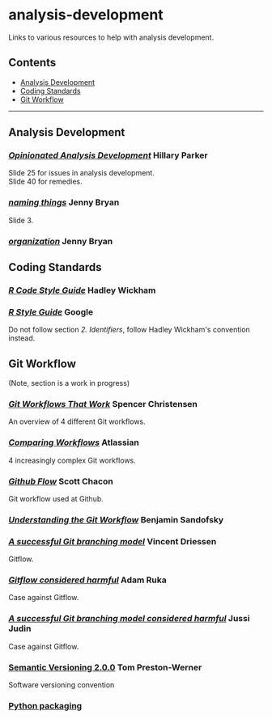 # analysis-development

Links to various resources to help with analysis development.

## Contents

* [Analysis Development](#analysis-development)
* [Coding Standards](#coding-standards)
* [Git Workflow](#git-workflow)

------

## Analysis Development

### [*Opinionated Analysis Development*](https://www.slideshare.net/hilaryparker/opinionated-analysis-development?next_slideshow=1ßß) Hillary Parker

Slide 25 for issues in analysis development. <br>
Slide 40 for remedies.

### [*naming things*](http://www2.stat.duke.edu/~rcs46/lectures_2015/01-markdown-git/slides/naming-slides/naming-slides.pdf) Jenny Bryan

Slide 3.

### [*organization*](http://www2.stat.duke.edu/~rcs46/lectures_2015/01-markdown-git/slides/organization-slides/organization-slides.pdf) Jenny Bryan

## Coding Standards

### [*R Code Style Guide*](http://adv-r.had.co.nz/Style.html) Hadley Wickham

### [*R Style Guide*](https://google.github.io/styleguide/Rguide.xml) Google

Do not follow section *2. Identifiers*, follow Hadley Wickham's convention instead.

## Git Workflow
(Note, section is a work in progress)

### [*Git Workflows That Work*](http://blog.endpoint.com/2014/05/git-workflows-that-work.html) Spencer Christensen

An overview of 4 different Git workflows.

### [*Comparing Workflows*](https://www.atlassian.com/git/tutorials/comparing-workflows#gitflow-workflow) Atlassian

4 increasingly complex Git workflows.

### [*Github Flow*](http://scottchacon.com/2011/08/31/github-flow.html) Scott Chacon

Git workflow used at Github.

### [*Understanding the Git Workflow*](https://sandofsky.com/blog/git-workflow.html) Benjamin Sandofsky

### [*A successful Git branching model*](http://nvie.com/posts/a-successful-git-branching-model/) Vincent Driessen

Gitflow.

### [*Gitflow considered harmful*](http://endoflineblog.com/gitflow-considered-harmful) Adam Ruka

Case against Gitflow.

### [*A successful Git branching model considered harmful*](https://barro.github.io/2016/02/a-succesful-git-branching-model-considered-harmful/) Jussi Judin

Case against Gitflow.





### [Semantic Versioning 2.0.0](https://semver.org/) Tom Preston-Werner

Software versioning convention


### [Python packaging](https://hynek.me/articles/sharing-your-labor-of-love-pypi-quick-and-dirty/)


